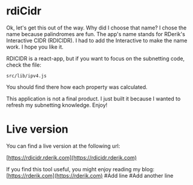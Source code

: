 # rdiCidr

Ok, let's get this out of the way. Why did I choose that name? I chose the name because palindromes are fun. The app's name stands for RDerik's Interactive  CIDR (RDICIDR). I had to add the Interactive to make the name work. I hope you like it.

RDICIDR is a react-app, but if you want to focus on the subnetting code, check the file:

```
src/lib/ipv4.js
```

You should find there how each property was calculated.

This application is not a final product. I just built it because I wanted to refresh my subnetting knowledge. Enjoy!

# Live version

You can find a live version at the following url:

[https://rdicidr.rderik.com](https://rdicidr.rderik.com)

If you find this tool useful, you might enjoy reading my blog: [https://rderik.com](https://rderik.com)
#Add line
#Add another line